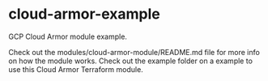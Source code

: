 # cloud-armor-example
GCP Cloud Armor module example.

Check out the modules/cloud-armor-module/README.md file for more info on how the module works.
Check out the example folder on a example to use this Cloud Armor Terraform module.